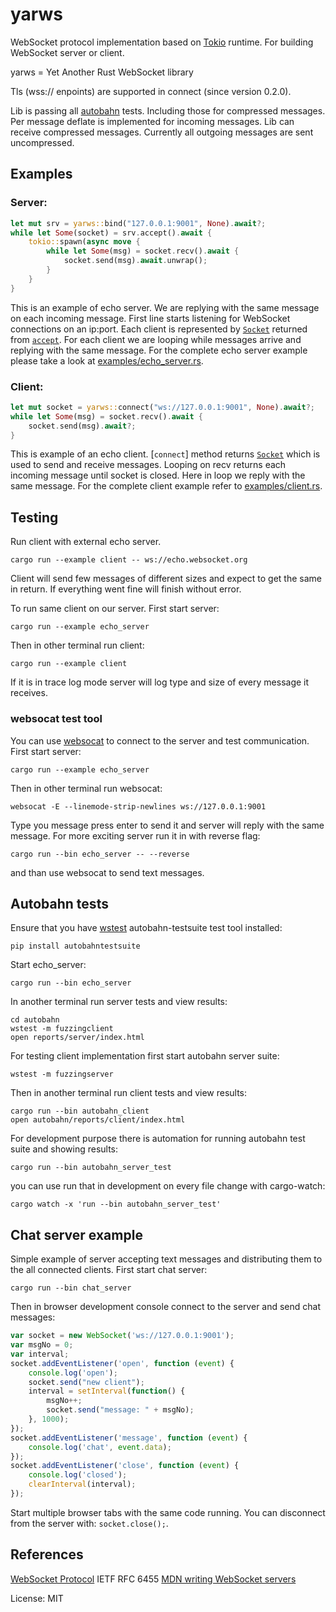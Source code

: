 # yarws

WebSocket protocol implementation based on [Tokio] runtime. For building
WebSocket server or client.

yarws = Yet Another Rust WebSocket library

Tls (wss:// enpoints) are supported in connect (since version 0.2.0).

Lib is passing all [autobahn] tests. Including those for compressed
messages. Per message deflate is implemented for incoming messages. Lib can
receive compressed messages. Currently all outgoing messages are sent
uncompressed.


## Examples

### Server:
```rust
let mut srv = yarws::bind("127.0.0.1:9001", None).await?;
while let Some(socket) = srv.accept().await {
    tokio::spawn(async move {
        while let Some(msg) = socket.recv().await {
            socket.send(msg).await.unwrap();
        }
    }
}
```
This is an example of echo server. We are replying with the same message on
each incoming message.
First line starts listening for WebSocket connections on an ip:port.
Each client is represented by [`Socket`] returned from [`accept`].
For each client we are looping while messages arrive and replying with the
same message.
For the complete echo server example please take a look at
[examples/echo_server.rs].

### Client:
```rust
let mut socket = yarws::connect("ws://127.0.0.1:9001", None).await?;
while let Some(msg) = socket.recv().await {
    socket.send(msg).await?;
}
```
This is example of an echo client.
[`connect`] method returns [`Socket`] which is used to send and receive
messages.
Looping on recv returns each incoming message until socket is closed.
Here in loop we reply with the same message.
For the complete client example refer to [examples/client.rs].



## Testing
Run client with external echo server.
```shell
cargo run --example client -- ws://echo.websocket.org
```
Client will send few messages of different sizes and expect to get the same
in return.
If everything went fine will finish without error.

To run same client on our server. First start server:
```shell
cargo run --example echo_server
```
Then in other terminal run client:
```shell
cargo run --example client
```
If it is in trace log mode server will log type and size of every message it
receives.

### websocat test tool
You can use [websocat] to connect to the server and test communication.
First start server:
```shell
cargo run --example echo_server
```
Then in other terminal run websocat:
```shell
websocat -E --linemode-strip-newlines ws://127.0.0.1:9001
```
Type you message press enter to send it and server will reply with the same
message.
For more exciting server run it in with reverse flag:
```shell
cargo run --bin echo_server -- --reverse
```
and than use websocat to send text messages.

## Autobahn tests
Ensure that you have [wstest] autobahn-testsuite test tool installed:
```shell
pip install autobahntestsuite
```
Start echo_server:
```shell
cargo run --bin echo_server
```
In another terminal run server tests and view results:
```shell
cd autobahn
wstest -m fuzzingclient
open reports/server/index.html
```

For testing client implementation first start autobahn server suite:
```shell
wstest -m fuzzingserver
```
Then in another terminal run client tests and view results:
```shell
cargo run --bin autobahn_client
open autobahn/reports/client/index.html
```
For development purpose there is automation for running autobahn test suite
and showing results:
```shell
cargo run --bin autobahn_server_test
```
you can use run that in development on every file change with cargo-watch:
```shell
cargo watch -x 'run --bin autobahn_server_test'
```

## Chat server example
Simple example of server accepting text messages and distributing them to
the all connected clients.
First start chat server:
```shell
cargo run --bin chat_server
```
Then in browser development console connect to the server and send chat
messages:
```javascript
var socket = new WebSocket('ws://127.0.0.1:9001');
var msgNo = 0;
var interval;
socket.addEventListener('open', function (event) {
    console.log('open');
    socket.send("new client");
    interval = setInterval(function() {
        msgNo++;
        socket.send("message: " + msgNo);
    }, 1000);
});
socket.addEventListener('message', function (event) {
    console.log('chat', event.data);
});
socket.addEventListener('close', function (event) {
    console.log('closed');
    clearInterval(interval);
});
```
Start multiple browser tabs with the same code running.
You can disconnect from the server with: `socket.close();`.

## References
[WebSocket Protocol] IETF RFC 6455
[MDN writing WebSocket servers]

[WebSocket Protocol]: https://tools.ietf.org/html/rfc6455
[MDN writing WebSocket servers]: https://developer.mozilla.org/en-US/docs/Web/API/WebSockets_API/Writing_WebSocket_servers

[`Socket`]: struct.Socket.html
[`accept`]: struct.Server.html#method.accept
[examples/client.rs]: https://github.com/ianic/yarws/blob/master/examples/client.rs
[examples/echo_server.rs]: https://github.com/ianic/yarws/blob/master/examples/echo_server.rs
[websocat]: https://github.com/vi/websocat
[wstest]: https://github.com/crossbario/autobahn-testsuite
[autobahn]: https://github.com/crossbario/autobahn-testsuite
[cargo-watch]: https://github.com/passcod/cargo-watch
[Tokio]: https://tokio.rs

License: MIT

